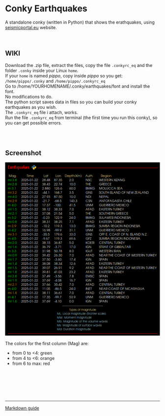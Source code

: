 # Conky Earthquakes
 
A standalone conky (written in Python) that shows the erathquakes, using [seismicportal.eu](https://www.seismicportal.eu/) website.<br>
<br>
<br>

## **WIKI**<br>

Download the .zip file, extract the files, copy the file `.conkyrc_eq` and the folder `.conky` inside your Linux `home`.<br>
If your `home` is named *pippo*, copy inside *pippo* so you get: `/home/pippo/.conky` and `/home/pippo/.conkyrc_eq`<br>
Go to /home/YOURHOMENAME/.conky/earthquakes/font and install the font.<br>
No modifications to do.
<br>
The python script saves data in files so you can build your conky earthquakes as you wish.<br>
The `.conkyrc_eq` file i attach, works.<br>
Run the file `.conkyrc_eq` from terminal (the first time you run this conky), so you can get possible errors. 




<br>
<br>

## Screenshot

![](https://github.com/TheHeadlessOfficial/earthquakes/blob/main/.conky/earthquakes/docs/screenshot.png)<br>

The colors for the first column (Mag) are:
- from 0 to <4:  green
- from 4 to <6: orange
- from 6 to max: red

<br>
<br>
<br>
<br>
<br>

---
[Markdown guide](https://docs.github.com/en/get-started/writing-on-github/getting-started-with-writing-and-formatting-on-github/basic-writing-and-formatting-syntax)
